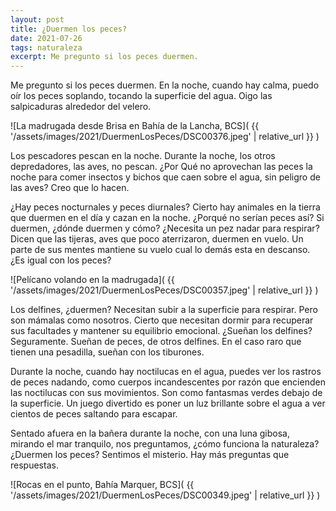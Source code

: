 ```yaml
---
layout: post
title: ¿Duermen los peces?
date: 2021-07-26
tags: naturaleza
excerpt: Me pregunto si los peces duermen.
---
```


Me pregunto si los peces duermen. En la noche, cuando hay calma, puedo oír
los peces soplando, tocando la superficie del agua.
Oigo las salpicaduras alrededor del velero.

![La madrugada desde Brisa en Bahía de la Lancha, BCS](
  {{ '/assets/images/2021/DuermenLosPeces/DSC00376.jpeg' | relative_url }}
)

Los pescadores pescan en la noche. Durante la noche, los otros depredadores,
las aves, no pescan. ¿Por Qué no aprovechan las peces la noche para comer
insectos y bichos que caen sobre el agua, sin peligro de las aves?
Creo que lo hacen.

¿Hay peces nocturnales y peces diurnales? Cierto hay animales en la tierra
que duermen en el día y cazan en la noche. ¿Porqué no
serían peces así? Si duermen, ¿dónde duermen y cómo? ¿Necesita un pez nadar
para respirar? Dicen que las tijeras, aves que poco aterrizaron, duermen en
vuelo. Un parte de sus mentes mantiene su vuelo cual lo demás esta en
descanso. ¿Es igual con los peces?

![Pelícano volando en la madrugada](
  {{ '/assets/images/2021/DuermenLosPeces/DSC00357.jpeg' | relative_url }}
)

Los delfines, ¿duermen? Necesitan subir a la superficie para respirar.
Pero son mámalas como nosotros. Cierto que necesitan dormir para recuperar
sus facultades y mantener su equilibrio emocional. ¿Sueñan los delfines?
Seguramente. Sueñan de peces, de otros delfines. En el caso raro que tienen
una pesadilla, sueñan con los tiburones.

Durante la noche, cuando hay noctilucas en el agua, puedes ver los rastros
de peces nadando, como cuerpos incandescentes por razón que encienden las
noctilucas con sus movimientos. Son como fantasmas verdes debajo de la
superficie. Un juego divertido es poner un luz brillante sobre el agua
a ver cientos de peces saltando para escapar.

Sentado afuera en la bañera durante la noche, con una luna gibosa, mirando el
mar tranquilo, nos preguntamos, ¿cómo funciona la naturaleza? ¿Duermen los
peces?  Sentimos el misterio. Hay más preguntas que respuestas.

![Rocas en el punto, Bahía Marquer, BCS](
  {{ '/assets/images/2021/DuermenLosPeces/DSC00349.jpeg' | relative_url }}
)

